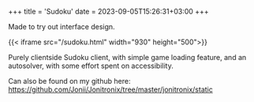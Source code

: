 +++
title = 'Sudoku'
date = 2023-09-05T15:26:31+03:00
+++

Made to try out interface design.

{{< iframe src="/sudoku.html" width="930" height="500">}}

Purely clientside Sudoku client, with simple game loading feature, and an autosolver, with some effort spent on accessibility.

Can also be found on my github here: https://github.com/Jonii/Jonitronix/tree/master/jonitronix/static
